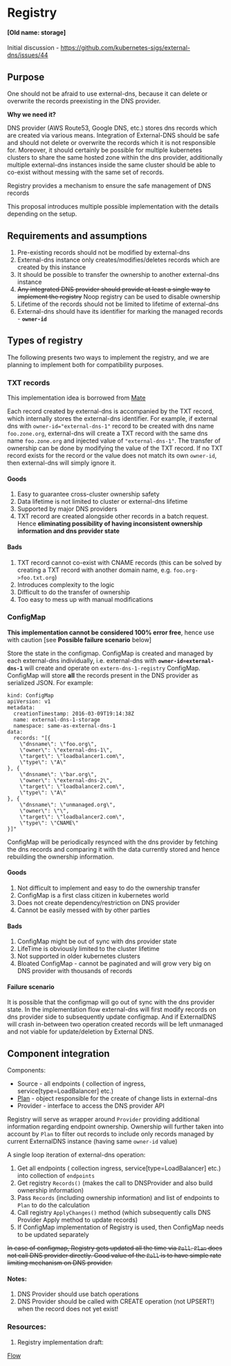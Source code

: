 # Registry
#### [Old name: storage]

Initial discussion - https://github.com/kubernetes-sigs/external-dns/issues/44

## Purpose

One should not be afraid to use external-dns, because it can delete or overwrite the records preexisting in the DNS provider.

**Why we need it?**

DNS provider (AWS Route53, Google DNS, etc.) stores dns records which are created via various means. Integration of External-DNS should be safe and should not delete or overwrite the records which it is not responsible for. Moreover, it should certainly be possible for multiple kubernetes clusters to share the same hosted zone within the dns provider, additionally multiple external-dns instances inside the same cluster should be able to co-exist without messing with the same set of records.

Registry provides a mechanism to ensure the safe management of DNS records

This proposal introduces multiple possible implementation with the details depending on the setup.

## Requirements and assumptions

1. Pre-existing records should not be modified by external-dns
2. External-dns instance only creates/modifies/deletes records which are created by this instance
3. It should be possible to transfer the ownership to another external-dns instance
4. ~~Any integrated DNS provider should provide at least a single way to implement the registry~~ Noop registry can be used to disable ownership
5. Lifetime of the records should not be limited to lifetime of external-dns
6. External-dns should have its identifier for marking the managed records - **`owner-id`**

## Types of registry

The following presents two ways to implement the registry, and we are planning to implement both for compatibility purposes.

### TXT records

This implementation idea is borrowed from [Mate](https://github.com/linki/mate/)

Each record created by external-dns is accompanied by the TXT record, which internally stores the external-dns identifier. For example, if external dns with `owner-id="external-dns-1"` record to be created with dns name `foo.zone.org`, external-dns will create a TXT record with the same dns name `foo.zone.org` and injected value of `"external-dns-1"`. The transfer of ownership can be done by modifying the value of the TXT record.  If no TXT record exists for the record or the value does not match its own `owner-id`, then external-dns will simply ignore it.


#### Goods
1. Easy to guarantee cross-cluster ownership safety
2. Data lifetime is not limited to cluster or external-dns lifetime
3. Supported by major DNS providers
4. TXT record are created alongside other records in a batch request. Hence **eliminating possibility of having inconsistent ownership information and dns provider state**

#### Bads
1. TXT record cannot co-exist with CNAME records (this can be solved by creating a TXT record with another domain name, e.g. `foo.org->foo.txt.org`)
2. Introduces complexity to the logic
3. Difficult to do the transfer of ownership
4. Too easy to mess up with manual modifications

### ConfigMap

**This implementation cannot be considered 100% error free**, hence use with caution [see **Possible failure scenario** below] 

Store the state in the configmap. ConfigMap is created and managed by each external-dns individually, i.e. external-dns with **`owner-id=external-dns-1`** will create and operate on `extern-dns-1-registry` ConfigMap. ConfigMap will store **all** the records present in the DNS provider as serialized JSON. For example:

```
kind: ConfigMap
apiVersion: v1
metadata:
  creationTimestamp: 2016-03-09T19:14:38Z
  name: external-dns-1-storage
  namespace: same-as-external-dns-1
data:
  records: "[{
	\"dnsname\": \"foo.org\",
	\"owner\": \"external-dns-1\",
	\"target\": \"loadbalancer1.com\",
	\"type\": \"A\"
}, {
	\"dnsname\": \"bar.org\",
	\"owner\": \"external-dns-2\",
	\"target\": \"loadbalancer2.com\",
	\"type\": \"A\"
}, {
	\"dnsname\": \"unmanaged.org\",
	\"owner\": \"\",
	\"target\": \"loadbalancer2.com\",
	\"type\": \"CNAME\"
}]"

```

ConfigMap will be periodically resynced with the dns provider by fetching the dns records and comparing it with the data currently stored and hence rebuilding the ownership information.

#### Goods
1. Not difficult to implement and easy to do the ownership transfer
2. ConfigMap is a first class citizen in kubernetes world
3. Does not create dependency/restriction on DNS provider
4. Cannot be easily messed with by other parties

#### Bads
1. ConfigMap might be out of sync with dns provider state
2. LifeTime is obviously limited to the cluster lifetime
3. Not supported in older kubernetes clusters
4. Bloated ConfigMap - cannot be paginated and will grow very big on DNS provider with thousands of records

#### Failure scenario

It is possible that the configmap will go out of sync with the dns provider state. In the implementation flow external-dns will first modify records on dns provider side to subsequently update configmap. And if ExternalDNS will crash in-between two operation created records will be left unmanaged and not viable for update/deletion by External DNS.

## Component integration

Components:
* Source - all endpoints ( collection of ingress, service[type=LoadBalancer] etc.)
* [Plan](https://github.com/kubernetes-sigs/external-dns/issues/13) - object responsible for the create of change lists in external-dns
* Provider - interface to access the DNS provider API

Registry will serve as wrapper around `Provider` providing additional information regarding endpoint ownership. Ownership will further taken into account by `Plan` to filter out records to include only records managed by current ExternalDNS instance (having same `owner-id` value)

A single loop iteration of external-dns operation:

1. Get all endpoints ( collection ingress, service[type=LoadBalancer] etc.) into collection of `endpoints`
2. Get registry `Records()` (makes the call to DNSProvider and also build ownership information)
3. Pass `Records` (including ownership information) and list of endpoints to `Plan` to do the calculation
4. Call registry `ApplyChanges()` method (which subsequently calls DNS Provider Apply method to update records)
5. If ConfigMap implementation of Registry is used, then ConfigMap needs to be updated separately

~~In case of configmap, Registry gets updated all the time via `Poll`. `Plan` does not call DNS provider directly. Good value of the `Poll` is to have simple rate limiting mechanism on DNS provider.~~

#### Notes:

1. DNS Provider should use batch operations
2. DNS Provider should be called with CREATE operation (not UPSERT!) when the record does not yet exist!

### Resources:

1. Registry implementation draft: 

[Flow](https://lh3.googleusercontent.com/BNUZZQ8XivYkXyYVPDgPCoZpwYv0pOyoyfBKbOnYJGsqueeB-EUXfzBZLk7xP-E_GDo7YHiTlA4XgPEs6ao_Ex0TY2SN66-yg5iRmn5Tc2EXVqs_yS9CtumhE1T4krZc4Z8_1gHOirDxCegU-Fk0K3fvg-J3UpzdKmGDG-JZwdzRyP4WyORWUQilJO9jErh-HP8AtM8p2ZjiqN9B3-VXdYuHbsiR6EHNFw43aOQAk52muDf2AgjqX2YUSbN9eO0Akt39ien3euT2HsZJlPvm5s8v2a_ZqTSW0DVcGaRhLQbZXcogSEP-ebbuGunuVbz45Ws8X6zJhZpASNQ-jknhGZEhZkSAQdwvihZpTsDdUuJx9RFDXNwA0lEaE_xediW119uJGywSNc6w8hnJZ6Xo49YQStuGbJKRAieQMvEhZXofiqCKyOUXSlsO7j9iE-rzis0JRSHWB8acA3AlcXqBj9D70AHfRHC_HfBLw9lcusy4dInmK2OCzGqXV11PoqibiZPqh-oNED31pToZQk4NB1xbOuUC_Tjf8UR_xAyhJ3yKzS09K898uCf-87Ra4iqRDCz3N35b=w2560-h1260)

